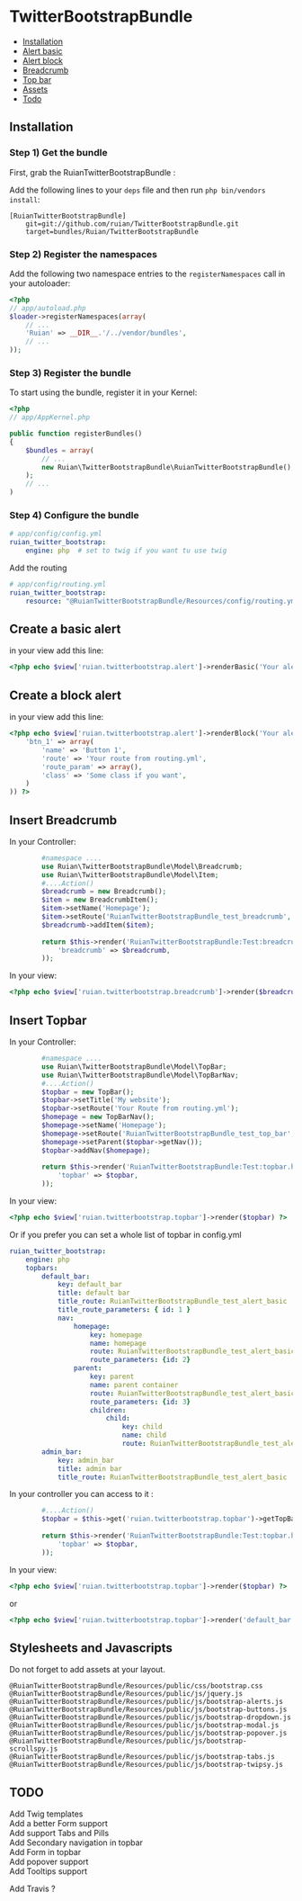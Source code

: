 TwitterBootstrapBundle
===================

* [Installation](#installation)
* [Alert basic](#alert-basic)
* [Alert block](#alert-block)
* [Breadcrumb](#breadcrumb)
* [Top bar](#topbar)
* [Assets](#assets)
* [Todo](#todo)

<a name="installation"></a>

## Installation

### Step 1) Get the bundle

First, grab the RuianTwitterBootstrapBundle :

Add the following lines to your  `deps` file and then run `php bin/vendors
install`:

```
[RuianTwitterBootstrapBundle]
    git=git://github.com/ruian/TwitterBootstrapBundle.git
    target=bundles/Ruian/TwitterBootstrapBundle
```

### Step 2) Register the namespaces

Add the following two namespace entries to the `registerNamespaces` call
in your autoloader:

``` php
<?php
// app/autoload.php
$loader->registerNamespaces(array(
    // ...
    'Ruian' => __DIR__.'/../vendor/bundles',
    // ...
));
```

### Step 3) Register the bundle

To start using the bundle, register it in your Kernel:

``` php
<?php
// app/AppKernel.php

public function registerBundles()
{
    $bundles = array(
        // ...
        new Ruian\TwitterBootstrapBundle\RuianTwitterBootstrapBundle(),
    );
    // ...
)
```

### Step 4) Configure the bundle


```yaml
# app/config/config.yml
ruian_twitter_bootstrap:
    engine: php  # set to twig if you want tu use twig
```

Add the routing

```yaml
# app/config/routing.yml
ruian_twitter_bootstrap:
    resource: "@RuianTwitterBootstrapBundle/Resources/config/routing.yml"
```

<a name="alert-basic"></a>

## Create a basic alert
in your view add this line:

``` php
<?php echo $view['ruian.twitterbootstrap.alert']->renderBasic('Your alert message here!', 'error') ?>
```

<a name="alert-block"></a>

## Create a block alert
in your view add this line:

``` php
<?php echo $view['ruian.twitterbootstrap.alert']->renderBlock('Your alert message here!', 'error', array(
    'btn_1' => array(
        'name' => 'Button 1',
        'route' => 'Your route from routing.yml',
        'route_param' => array(),
        'class' => 'Some class if you want',
    )
)) ?>
```

<a name="breadcrumb"></a>
## Insert Breadcrumb
In your Controller:

``` php
        #namespace ....
        use Ruian\TwitterBootstrapBundle\Model\Breadcrumb;
        use Ruian\TwitterBootstrapBundle\Model\Item;
        #....Action()
        $breadcrumb = new Breadcrumb();
        $item = new BreadcrumbItem();
        $item->setName('Homepage');
        $item->setRoute('RuianTwitterBootstrapBundle_test_breadcrumb', array());
        $breadcrumb->addItem($item);
        
        return $this->render('RuianTwitterBootstrapBundle:Test:breadcrumb.html.php', array(
            'breadcrumb' => $breadcrumb,
        ));
```
In your view:

``` php
<?php echo $view['ruian.twitterbootstrap.breadcrumb']->render($breadcrumb) ?>
```

<a name="topbar"></a>

## Insert Topbar
In your Controller:

``` php
        #namespace ....
        use Ruian\TwitterBootstrapBundle\Model\TopBar;
        use Ruian\TwitterBootstrapBundle\Model\TopBarNav;
        #....Action()
        $topbar = new TopBar();
        $topbar->setTitle('My website');
        $topbar->setRoute('Your Route from routing.yml');
        $homepage = new TopBarNav();
        $homepage->setName('Homepage');
        $homepage->setRoute('RuianTwitterBootstrapBundle_test_top_bar', array());
        $homepage->setParent($topbar->getNav());
        $topbar->addNav($homepage);
        
        return $this->render('RuianTwitterBootstrapBundle:Test:topbar.html.php', array(
            'topbar' => $topbar,
        ));
```
In your view:

``` php
<?php echo $view['ruian.twitterbootstrap.topbar']->render($topbar) ?>
```

Or if you prefer you can set a whole list of topbar in config.yml

```yaml
ruian_twitter_bootstrap:
    engine: php
    topbars:
        default_bar:
            key: default_bar
            title: default bar
            title_route: RuianTwitterBootstrapBundle_test_alert_basic
            title_route_parameters: { id: 1 }
            nav:
                homepage:
                    key: homepage
                    name: homepage
                    route: RuianTwitterBootstrapBundle_test_alert_basic
                    route_parameters: {id: 2}
                parent:
                    key: parent
                    name: parent container
                    route: RuianTwitterBootstrapBundle_test_alert_basic
                    route_parameters: {id: 3}
                    children:
                        child:
                            key: child
                            name: child
                            route: RuianTwitterBootstrapBundle_test_alert_basic
        admin_bar:
            key: admin_bar
            title: admin bar
            title_route: RuianTwitterBootstrapBundle_test_alert_basic
```

In your controller you can access to it :

```php
        #....Action()
        $topbar = $this->get('ruian.twitterbootstrap.topbar')->getTopBar('default_bar');
        
        return $this->render('RuianTwitterBootstrapBundle:Test:topbar.html.php', array(
            'topbar' => $topbar,
        ));
```

In your view:

``` php
<?php echo $view['ruian.twitterbootstrap.topbar']->render($topbar) ?>
```

or

``` php
<?php echo $view['ruian.twitterbootstrap.topbar']->render('default_bar') ?>
```

<a name="assets"></a>

## Stylesheets and Javascripts

Do not forget to add assets at your layout.

```
@RuianTwitterBootstrapBundle/Resources/public/css/bootstrap.css
@RuianTwitterBootstrapBundle/Resources/public/js/jquery.js
@RuianTwitterBootstrapBundle/Resources/public/js/bootstrap-alerts.js
@RuianTwitterBootstrapBundle/Resources/public/js/bootstrap-buttons.js
@RuianTwitterBootstrapBundle/Resources/public/js/bootstrap-dropdown.js
@RuianTwitterBootstrapBundle/Resources/public/js/bootstrap-modal.js
@RuianTwitterBootstrapBundle/Resources/public/js/bootstrap-popover.js
@RuianTwitterBootstrapBundle/Resources/public/js/bootstrap-scrollspy.js
@RuianTwitterBootstrapBundle/Resources/public/js/bootstrap-tabs.js
@RuianTwitterBootstrapBundle/Resources/public/js/bootstrap-twipsy.js
```

<a name="todo"></a>
## TODO
Add Twig templates<br/>
Add a better Form support<br/>
Add support Tabs and Pills<br/>
Add Secondary navigation in topbar<br/>
Add Form in topbar<br/>
Add popover support<br/>
Add Tooltips support<br/>

Add Travis ?<br/>